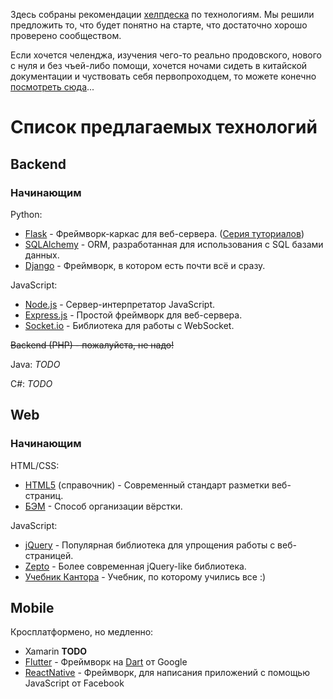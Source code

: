 Здесь собраны рекомендации [хелпдеска](https://github.com/BANOnotIT/helpdesk/) по технологиям. Мы решили предложить то, что будет понятно на старте, что достаточно хорошо проверено сообществом.

Если хочется челенджа, изучения чего-то реально продовского, нового с нуля и без чъей-либо помощи, хочется ночами сидеть в китайской документации и чуствовать себя первопроходцем, то можете конечно [посмотреть сюда](/challenge-techs.md)...


# Список предлагаемых технологий

## Backend
### Начинающим
Python:
- [Flask](http://flask.pocoo.org/) - Фреймворк-каркас для веб-сервера. ([Серия туториалов](https://habr.com/post/193242/))
- [SQLAlchemy](https://www.sqlalchemy.org/) - ORM, разработанная для использования с SQL базами данных.
- [Django](https://www.djangoproject.com/) - Фреймворк, в котором есть почти всё и сразу.

JavaScript:
- [Node.js](https://nodejs.org/en/) - Сервер-интерпретатор JavaScript.
- [Express.js](https://expressjs.com/ru/) - Простой фреймворк для веб-сервера.
- [Socket.io](https://socket.io/) - Библиотека для работы с WebSocket.

~~Backend (PHP) - пожалуйста, не надо!~~

Java:
_TODO_

C#:
_TODO_

## Web
### Начинающим
HTML/CSS:
- [HTML5](https://html5book.ru/html-html5/) (справочник) - Современный стандарт разметки веб-страниц.
- [БЭМ](https://ru.bem.info/methodology/html/) - Способ организации вёрстки.

JavaScript:
- [jQuery](http://jquery.com/) - Популярная библиотека для упрощения работы с веб-страницей.
- [Zepto](https://zeptojs.com/) - Более современная jQuery-like библиотека.
- [Учебник Кантора](http://learn.javascript.ru) - Учебник, по которому учились все :)

## Mobile
Кросплатформено, но медленно:
- Xamarin **TODO**
- [Flutter](https://flutter.io/) - Фреймворк на [Dart](https://www.dartlang.org/) от Google
- [ReactNative](https://facebook.github.io/react-native/) - Фреймворк, для написания приложений с помощью JavaScript от Facebook
